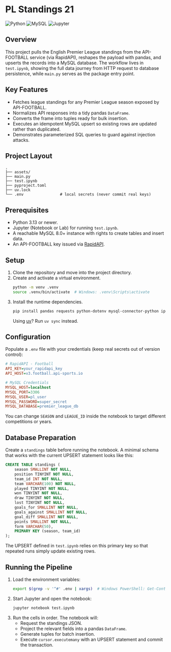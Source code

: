 # PL Standings 21

![Python](https://img.shields.io/badge/Python-3.13+-3776AB?logo=python&logoColor=white)
![MySQL](https://img.shields.io/badge/MySQL-8.0+-4479A1?logo=mysql&logoColor=white)
![Jupyter](https://img.shields.io/badge/Jupyter-Notebook-F37626?logo=jupyter&logoColor=white)

## Overview

This project pulls the English Premier League standings from the API-FOOTBALL service (via RapidAPI), reshapes the payload with pandas, and upserts the records into a MySQL database. The workflow lives in `test.ipynb`, showing the full data journey from HTTP request to database persistence, while `main.py` serves as the package entry point.

## Key Features

- Fetches league standings for any Premier League season exposed by API-FOOTBALL.
- Normalizes API responses into a tidy pandas `DataFrame`.
- Converts the frame into tuples ready for bulk insertion.
- Executes an idempotent MySQL upsert so existing rows are updated rather than duplicated.
- Demonstrates parameterized SQL queries to guard against injection attacks.

## Project Layout

```text
.
├── assets/
├── main.py
├── test.ipynb
├── pyproject.toml
├── uv.lock
└── .env                # local secrets (never commit real keys)
```

## Prerequisites

- Python 3.13 or newer.
- Jupyter (Notebook or Lab) for running `test.ipynb`.
- A reachable MySQL 8.0+ instance with rights to create tables and insert data.
- An API-FOOTBALL key issued via [RapidAPI](https://rapidapi.com/api-sports/api/api-football/).

## Setup

1. Clone the repository and move into the project directory.
2. Create and activate a virtual environment.
   ```bash
   python -m venv .venv
   source .venv/bin/activate  # Windows: .venv\Scripts\activate
   ```
3. Install the runtime dependencies.
   ```bash
   pip install pandas requests python-dotenv mysql-connector-python ipykernel
   ```
   Using [uv](https://github.com/astral-sh/uv)? Run `uv sync` instead.

## Configuration

Populate a `.env` file with your credentials (keep real secrets out of version control):

```ini
# RapidAPI - Football
API_KEY=your_rapidapi_key
API_HOST=v3.football.api-sports.io

# MySQL Credentials
MYSQL_HOST=localhost
MYSQL_PORT=3306
MYSQL_USER=pl_user
MYSQL_PASSWORD=super_secret
MYSQL_DATABASE=premier_league_db
```

You can change `SEASON` and `LEAGUE_ID` inside the notebook to target different competitions or years.

## Database Preparation

Create a `standings` table before running the notebook. A minimal schema that works with the current UPSERT statement looks like this:

```sql
CREATE TABLE standings (
    season SMALLINT NOT NULL,
    position TINYINT NOT NULL,
    team_id INT NOT NULL,
    team VARCHAR(100) NOT NULL,
    played TINYINT NOT NULL,
    won TINYINT NOT NULL,
    draw TINYINT NOT NULL,
    lost TINYINT NOT NULL,
    goals_for SMALLINT NOT NULL,
    goals_against SMALLINT NOT NULL,
    goal_diff SMALLINT NOT NULL,
    points SMALLINT NOT NULL,
    form VARCHAR(50),
    PRIMARY KEY (season, team_id)
);
```

The UPSERT defined in `test.ipynb` relies on this primary key so that repeated runs simply update existing rows.

## Running the Pipeline

1. Load the environment variables:
   ```bash
   export $(grep -v '^#' .env | xargs)  # Windows PowerShell: Get-Content .env | %{ if ($_ -and $_ -notmatch '^#') { $_ } }
   ```
2. Start Jupyter and open the notebook:
   ```bash
   jupyter notebook test.ipynb
   ```
3. Run the cells in order. The notebook will:
   - Request the standings JSON.
   - Project the relevant fields into a pandas `DataFrame`.
   - Generate tuples for batch insertion.
   - Execute `cursor.executemany` with an UPSERT statement and commit the transaction.
